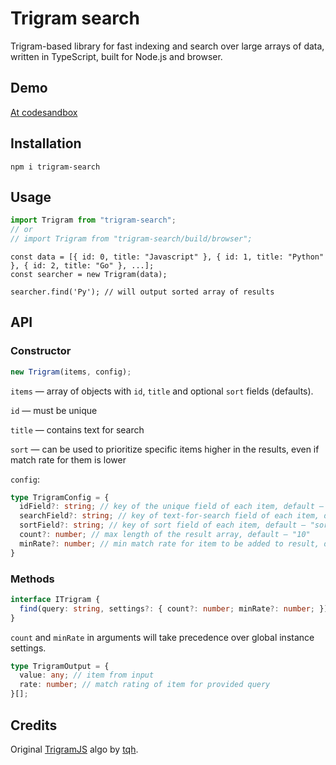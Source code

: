# Trigram search

Trigram-based library for fast indexing and search over large arrays of data, written in TypeScript, built for Node.js and browser.

## Demo
[At codesandbox](https://codesandbox.io/s/trigram-search-example-1cv0k)

## Installation
```shell script
npm i trigram-search
```

## Usage
```javascript
import Trigram from "trigram-search";
// or
// import Trigram from "trigram-search/build/browser";
```

```
const data = [{ id: 0, title: "Javascript" }, { id: 1, title: "Python" }, { id: 2, title: "Go" }, ...];
const searcher = new Trigram(data);

searcher.find('Py'); // will output sorted array of results
```

## API
### Constructor

```javascript
new Trigram(items, config);
```
`items` — array of objects with `id`, `title` and optional `sort` fields (defaults).

`id` — must be unique

`title` — contains text for search

`sort` — can be used to prioritize specific items higher in the results, even if match rate for them is lower

`config`:

```typescript
type TrigramConfig = {
  idField?: string; // key of the unique field of each item, default — "id"
  searchField?: string; // key of text-for-search field of each item, default — "title"
  sortField?: string; // key of sort field of each item, default — "sort"
  count?: number; // max length of the result array, default — "10"
  minRate?: number; // min match rate for item to be added to result, default — "0"
}
```

### Methods

```typescript
interface ITrigram {
  find(query: string, settings?: { count?: number; minRate?: number; }): TrigramOutput;
}
```

`count` and `minRate` in arguments will take precedence over global instance settings.

```typescript
type TrigramOutput = {
  value: any; // item from input
  rate: number; // match rating of item for provided query    
}[];
```

## Credits

Original [TrigramJS](https://github.com/tqh/TrigramJS) algo by [tqh](https://github.com/tqh).
